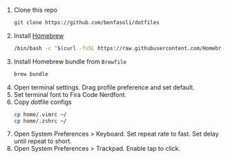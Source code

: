 1. Clone this repo
   ```bash
   git clone https://github.com/benfasoli/dotfiles
   ```
1. Install [Homebrew](https://brew.sh)
    ```bash
    /bin/bash -c "$(curl -fsSL https://raw.githubusercontent.com/Homebrew/install/HEAD/install.sh)"
    ```
1. Install Homebrew bundle from `Brewfile`
    ```bash
    brew bundle
    ```
1. Open terminal settings. Drag profile preference and set default.
1. Set terminal font to Fira Code Nerdfont.
1. Copy dotfile configs
    ```bash
    cp home/.vimrc ~/
    cp home/.zshrc ~/
    ```
1. Open System Preferences > Keyboard. Set repeat rate to fast. Set delay until repeat to short.
1. Open System Preferences > Trackpad. Enable tap to click.
